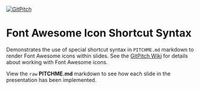 [![GitPitch](https://gitpitch.com/assets/badge.svg)](https://gitpitch.com/gitpitch/feature-demo/fontawesome-shortcut-syntax)

# Font Awesome Icon Shortcut Syntax

Demonstrates the use of special shortcut syntax in `PITCHME.md` markdown to render Font Awesome icons within slides. See the [GitPitch Wiki](https://github.com/gitpitch/gitpitch/wiki/Font-Awesome-Icons) for details about working with Font Awesome icons.

View the `raw` **PITCHME.md** markdown to see how each slide in the presentation has been implemented.
